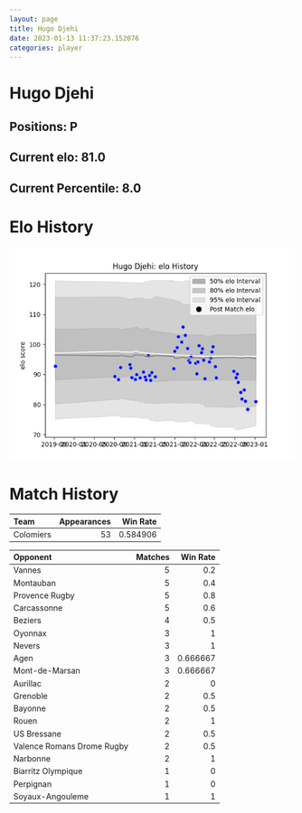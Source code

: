 ```yaml
---  
layout: page  
title: Hugo Djehi  
date: 2023-01-13 11:37:23.152076  
categories: player  
---
```

# Hugo Djehi

## Positions: P

## Current elo: 81.0

## Current Percentile: 8.0

# Elo History


![elo history](history_HugoDjehi.png)
# Match History


| Team      |   Appearances |   Win Rate |
|:----------|--------------:|-----------:|
| Colomiers |            53 |   0.584906 |

| Opponent                   |   Matches |   Win Rate |
|:---------------------------|----------:|-----------:|
| Vannes                     |         5 |   0.2      |
| Montauban                  |         5 |   0.4      |
| Provence Rugby             |         5 |   0.8      |
| Carcassonne                |         5 |   0.6      |
| Beziers                    |         4 |   0.5      |
| Oyonnax                    |         3 |   1        |
| Nevers                     |         3 |   1        |
| Agen                       |         3 |   0.666667 |
| Mont-de-Marsan             |         3 |   0.666667 |
| Aurillac                   |         2 |   0        |
| Grenoble                   |         2 |   0.5      |
| Bayonne                    |         2 |   0.5      |
| Rouen                      |         2 |   1        |
| US Bressane                |         2 |   0.5      |
| Valence Romans Drome Rugby |         2 |   0.5      |
| Narbonne                   |         2 |   1        |
| Biarritz Olympique         |         1 |   0        |
| Perpignan                  |         1 |   0        |
| Soyaux-Angouleme           |         1 |   1        |